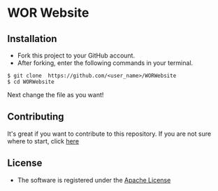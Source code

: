 # WOR Website

## Installation
- Fork this project to your GitHub account.
- After forking, enter the following commands in your terminal.
```
$ git clone  https://github.com/<user_name>/WORWebsite
$ cd WORWebsite
```
Next change the file as you want!

## Contributing
It's great if you want to contribute to this repository. If you are not sure where to start, click [here](https://github.com/WOR/WORWebsite/blob/master/CONTRIBUTING.md)

## License

- The software is registered under the [Apache License](https://github.com/WOR/WORWebsite/blob/master/LICENSE)


